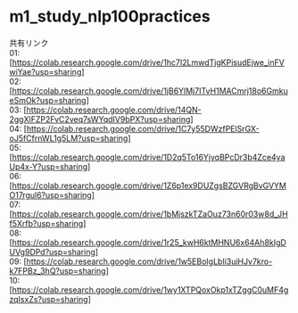 # m1_study_nlp100practices　　
共有リンク  
01: [https://colab.research.google.com/drive/1hc7I2LmwdTjgKPisudEjwe_inFVwiYae?usp=sharing]  
02: [https://colab.research.google.com/drive/1jB6YlMj7ITvH1MACmrj18o6GmkueSmOk?usp=sharing]  
03: [https://colab.research.google.com/drive/14QN-2ggXlFZP2FvC2veq7sWYqdIV9bPX?usp=sharing]  
04: [https://colab.research.google.com/drive/1C7y55DWzfPElSrGX-oJ5fCfrnWL1g5LM?usp=sharing]  
05: [https://colab.research.google.com/drive/1D2q5To16YjvqBPcDr3b4Zce4yaUp4x-Y?usp=sharing]  
06: [https://colab.research.google.com/drive/1Z6p1ex9DUZgsBZGVRgBvGVYMO17rgul6?usp=sharing]  
07: [https://colab.research.google.com/drive/1bMjszkTZaOuz73n60r03w8d_JHf5Xrfb?usp=sharing]  
08: [https://colab.research.google.com/drive/1r25_kwH6ktMHNU6x64Ah8kIgDUVg9DPd?usp=sharing]  
09: [https://colab.research.google.com/drive/1w5EBoIgLbIi3uiHJv7kro-k7FPBz_3hQ?usp=sharing]  
10: [https://colab.research.google.com/drive/1wy1XTPQoxOkp1xTZggC0uMF4gzqIsxZs?usp=sharing]  
